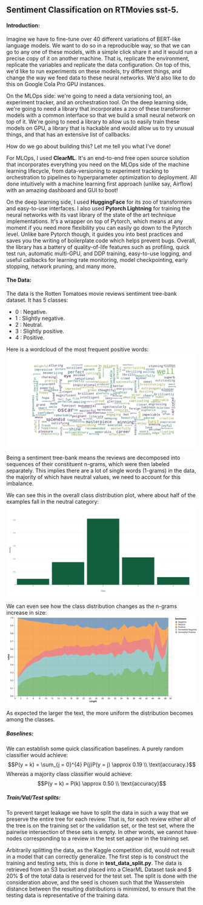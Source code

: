 ## Sentiment Classification on RTMovies sst-5. 

#### Introduction:

Imagine we have to fine-tune over 40 different variations of BERT-like language models. We want to do so in a reproducible way, so that we can go to any one of these models, with a simple click share it and it would run a precise copy of it on another machine. That is, replicate the environment, replicate the variables and replicate the data configuration. On top of this, we'd like to run experiments on these models, try different things, and change the way we feed data to these neural networks. We'd also like to do this on Google Cola Pro GPU instances. 

On the MLOps side: we're going to need a data versioning tool, an experiment tracker, and an orchestration tool. 
On the deep learning side, we're going to need a library that incorporates a zoo of these transformer models with a common interface so that we build a small neural network on top of it. We're going to need a library to allow us to easily train these models on GPU, a library that is hackable and would allow us to try unusual things, and that has an extensive list of callbacks.

How do we go about building this? Let me tell you what I've done!

For MLOps, I used **ClearML**. It's an end-to-end free open source solution that incorporates everything you need on the MLOps side of the machine learning lifecycle, from data-versioning to experiment tracking to orchestration to pipelines to hyperparameter optimization to deployment. All done intuitively with a machine learning first approach (unlike say, Airflow) with an amazing dashboard and GUI to boot!

On the deep learning side, I used **HuggingFace** for its zoo of transformers and easy-to-use interfaces. I also used **Pytorch Lightning** for training the neural networks with its vast library of the state of the art technique implementations. It's a wrapper on top of Pytorch, which means at any moment if you need more flexibility you can easily go down to the Pytorch level. Unlike bare Pytorch though, it guides you into best practices and saves you the writing of boilerplate code which helps prevent bugs. Overall, the library has a battery of quality-of-life features such as profiling, quick test run, automatic multi-GPU, and DDP training, easy-to-use logging, and useful callbacks for learning rate monitoring, model checkpointing, early stopping, network pruning, and many more.

#### The Data:
The data is the Rotten Tomatoes movie reviews sentiment tree-bank dataset. It has 5 classes:
 - 0 : Negative.
 - 1 : Slightly negative.
 - 2 : Neutral.
 - 3 : Slightly positive.
 - 4 : Positive.

Here is a wordcloud of the most frequent positive words:
![plot](./img/sentiment_4.png)

Being a sentiment tree-bank means the reviews are decomposed into sequences of their constituent n-grams, which were then labeled separately. This implies there are a lot of single words (1-grams) in the data, the majority of which have neutral values, we need to account for this imbalance.

We can see this in the overall class distribution plot, where about half of the examples fall in the neutral category:
![plot](./img/class_distribution.png)

We can even see how the class distribution changes as the n-grams increase in size:
![plot](./img/n_gram_dist.svg)

As expected the larger the text, the more uniform the distribution becomes among the classes.

##### Baselines:
We can establish some quick classification baselines. A purely random classifier would achieve:
$$P(y = k) = \sum_{j = 0}^{4} P(j)P(y = j) \approx 0.19 \\ \text{accuracy.}$$
Whereas a majority class classifier would achieve:
$$P(y = k) = P(k) \approx 0.50 \\ \text{accuracy}$$

##### Train/Val/Test splits:
To prevent target leakage we have to split the data in such a way that we preserve the entire tree for each review. That is, for each review either all of the tree is on the training set or the validation set, or the test set, where the pairwise intersection of these sets is empty. In other words, we cannot have nodes corresponding to a review in the test set appear in the training set.

Arbitrarily splitting the data, as the Kaggle competition did, would not result in a model that can correctly generalize.
The first step is to construct the training and testing sets, this is done in **test_data_split.py**. The data is retrieved from an S3 bucket and placed into a ClearML Dataset task and $ 20\% $ of the total data is reserved for the test set. 
The split is done with the consideration above, and the seed is chosen such that the Wasserstein distance between the resulting distributions is minimized, to ensure that the testing data is representative of the training data.

